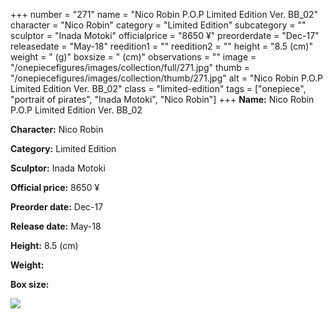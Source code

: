 +++
number = "271"
name = "Nico Robin P.O.P Limited Edition Ver. BB_02"
character = "Nico Robin"
category = "Limited Edition"
subcategory = ""
sculptor = "Inada Motoki"
officialprice = "8650 ¥"
preorderdate = "Dec-17"
releasedate = "May-18"
reedition1 = ""
reedition2 = ""
height = "8.5 (cm)"
weight = " (g)"
boxsize = " (cm)"
observations = ""
image = "/onepiecefigures/images/collection/full/271.jpg"
thumb = "/onepiecefigures/images/collection/thumb/271.jpg"
alt = "Nico Robin P.O.P Limited Edition Ver. BB_02"
class = "limited-edition"
tags = ["onepiece", "portrait of pirates", "Inada Motoki", "Nico Robin"]
+++
**Name:** Nico Robin P.O.P Limited Edition Ver. BB_02

**Character:** Nico Robin

**Category:** Limited Edition 

**Sculptor:** Inada Motoki

**Official price:** 8650 ¥

**Preorder date:** Dec-17

**Release date:** May-18

**Height:** 8.5 (cm)

**Weight:** 

**Box size:** 

<img src="/onepiecefigures/images/collection/thumb/271.jpg">